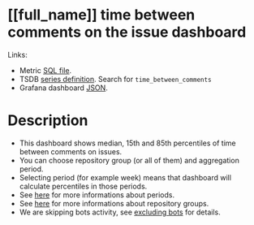 <h1 id="dashboard-header">[[full_name]] time between comments on the issue dashboard</h1>
<p>Links:</p>
<ul>
<li>Metric <a href="https://github.com/cncf/devstats/blob/master/metrics/shared/time_between_comments.sql" target="_blank">SQL file</a>.</li>
<li>TSDB <a href="https://github.com/cncf/devstats/blob/master/metrics/[[lower_name]]/metrics.yaml" target="_blank">series definition</a>. Search for <code>time_between_comments</code></li>
<li>Grafana dashboard <a href="https://github.com/cncf/devstats/blob/master/grafana/dashboards/[[lower_name]]/time-between-comments-on-the-issue.json" target="_blank">JSON</a>.</li>
</ul>
<h1 id="description">Description</h1>
<ul>
<li>This dashboard shows median, 15th and 85th percentiles of time between comments on issues.</li>
<li>You can choose repository group (or all of them) and aggregation period.</li>
<li>Selecting period (for example week) means that dashboard will calculate percentiles in those periods.</li>
<li>See <a href="https://github.com/cncf/devstats/blob/master/docs/periods.md" target="_blank">here</a> for more informations about periods.</li>
<li>See <a href="https://github.com/cncf/devstats/blob/master/docs/repository_groups.md" target="_blank">here</a> for more informations about repository groups.</li>
<li>We are skipping bots activity, see <a href="https://github.com/cncf/devstats/blob/master/docs/excluding_bots.md" target="_blank">excluding bots</a> for details.</li>
</ul>
